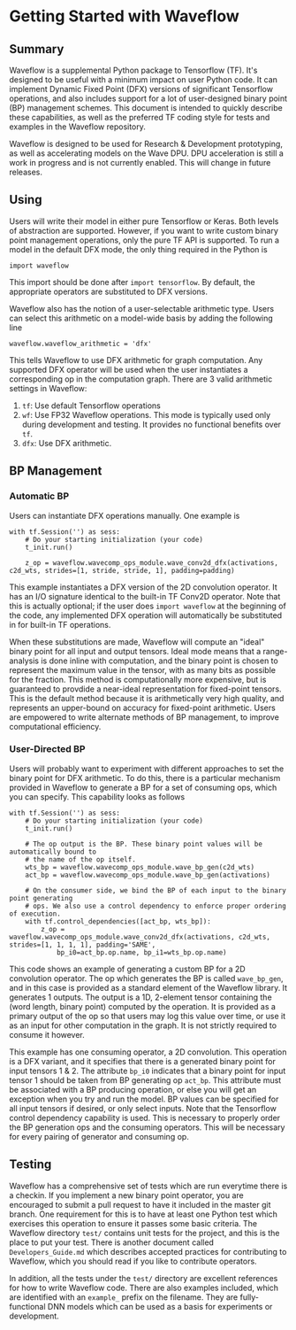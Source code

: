# Getting Started with Waveflow
## Summary
Waveflow is a supplemental Python package to Tensorflow (TF). It's designed to be useful with a minimum impact on user Python code. It can implement Dynamic Fixed Point (DFX) versions of significant Tensorflow operations, and also includes support for a lot of user-designed binary point (BP) management schemes. This document is intended to quickly describe these capabilities, as well as the preferred TF coding style for tests and examples in the Waveflow repository.

Waveflow is designed to be used for Research & Development prototyping, as well as accelerating models on the Wave DPU. DPU acceleration is still a work in progress and is not currently enabled. This will change in future releases.

## Using
Users will write their model in either pure Tensorflow or Keras. Both levels of abstraction are supported. However, if you want to write custom binary point management operations, only the pure TF API is supported. To run a model in the default DFX mode, the only thing required in the Python is
```
import waveflow
```
This import should be done after `import tensorflow`. By default, the appropriate operators are substituted to DFX versions.

Waveflow also has the notion of a user-selectable arithmetic type. Users can select this arithmetic on a model-wide basis by adding the following line
```
waveflow.waveflow_arithmetic = 'dfx'
```
This tells Waveflow to use DFX arithmetic for graph computation. Any supported DFX operator will be used when the user instantiates a corresponding op in the computation graph. There are 3 valid arithmetic settings in Waveflow: 
 1. `tf`: Use default Tensorflow operations
 1. `wf`: Use FP32 Waveflow operations. This mode is typically used only during development and testing. It provides no functional benefits over `tf`.
 1. `dfx`: Use DFX arithmetic.

## BP Management
### Automatic BP
Users can instantiate DFX operations manually. One example is
```
with tf.Session('') as sess:
    # Do your starting initialization (your code)
    t_init.run()
        
    z_op = waveflow.wavecomp_ops_module.wave_conv2d_dfx(activations, c2d_wts, strides=[1, stride, stride, 1], padding=padding)
```
This example instantiates a DFX version of the 2D convolution operator. It has an I/O signature identical to the built-in TF Conv2D operator. Note that this is actually optional; if the user does `import waveflow` at the beginning of the code, any implemented DFX operation will automatically be substituted in for built-in TF operations.

When these substitutions are made, Waveflow will compute an "ideal" binary point for all input and output tensors. Ideal mode means that a range-analysis is done inline with computation, and the binary point is chosen to represent the maximum value in the tensor, with as many bits as possible for the fraction. This method is computationally more expensive, but is guaranteed to provdide a near-ideal representation for fixed-point tensors. This is the default method because it is arithmetically very high quality, and represents an upper-bound on accuracy for fixed-point arithmetic. Users are empowered to write alternate methods of BP management, to improve computational efficiency.

### User-Directed BP
Users will probably want to experiment with different approaches to set the binary point for DFX arithmetic. To do this, there is a particular mechanism provided in Waveflow to generate a BP for a set of consuming ops, which you can specify. This capability looks as follows
```
with tf.Session('') as sess:
    # Do your starting initialization (your code)
    t_init.run()
            
    # The op output is the BP. These binary point values will be automatically bound to 
    # the name of the op itself.
    wts_bp = waveflow.wavecomp_ops_module.wave_bp_gen(c2d_wts)
    act_bp = waveflow.wavecomp_ops_module.wave_bp_gen(activations)

    # On the consumer side, we bind the BP of each input to the binary point generating
    # ops. We also use a control dependency to enforce proper ordering of execution.
    with tf.control_dependencies([act_bp, wts_bp]):
        z_op = waveflow.wavecomp_ops_module.wave_conv2d_dfx(activations, c2d_wts, strides=[1, 1, 1, 1], padding='SAME',
            bp_i0=act_bp.op.name, bp_i1=wts_bp.op.name)
```
This code shows an example of generating a custom BP for a 2D convolution operator. The op which generates the BP is called `wave_bp_gen`, and in this case is provided as a standard element of the Waveflow library. It generates 1 outputs. The output is a 1D, 2-element tensor containing the (word length, binary point) computed by the operation. It is provided as a primary output of the op so that users may log this value over time, or use it as an input for other computation in the graph. It is not strictly required to consume it however.

This example has one consuming operator, a 2D convolution. This operation is a DFX variant, and it specifies that there is a generated binary point for input tensors 1 & 2. The attribute `bp_i0` indicates that a binary point for input tensor 1 should be taken from BP generating op `act_bp`. This attribute must be associated with a BP producing operation, or else you will get an exception when you try and run the model. BP values can be specified for all input tensors if desired, or only select inputs. Note that the Tensorflow control dependency capability is used. This is necessary to properly order the BP generation ops and the consuming operators. This will be necessary for every pairing of generator and consuming op.

## Testing
Waveflow has a comprehensive set of tests which are run everytime there is a checkin. If you implement a new binary point operator, you are encouraged to submit a pull request to have it included in the master git branch. One requirement for this is to have at least one Python test which exercises this operation to ensure it passes some basic criteria. The Waveflow directory `test/` contains unit tests for the project, and this is the place to put your test. There is another document called `Developers_Guide.md` which describes accepted practices for contributing to Waveflow, which you should read if you like to contribute operators.

In addition, all the tests under the `test/` directory are excellent references for how to write Waveflow code. There are also examples included, which are identified with an `example_` prefix on the filename. They are fully-functional DNN models which can be used as a basis for experiments or development.


